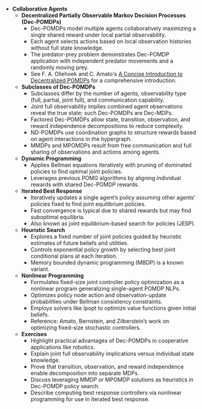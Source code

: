 - **Collaborative Agents**
  - **Decentralized Partially Observable Markov Decision Processes (Dec-POMDPs)**
    - Dec-POMDPs model multiple agents collaboratively maximizing a single shared reward under local partial observability.
    - Each agent selects actions based on local observation histories without full state knowledge.
    - The predator-prey problem demonstrates Dec-POMDP application with independent predator movements and a randomly moving prey.
    - See F. A. Oliehoek and C. Amato's [A Concise Introduction to Decentralized POMDPs](https://link.springer.com/book/10.1007/978-3-319-29383-2) for a comprehensive introduction.
  - **Subclasses of Dec-POMDPs**
    - Subclasses differ by the number of agents, observability type (full, partial, joint full), and communication capability.
    - Joint full observability implies combined agent observations reveal the true state; such Dec-POMDPs are Dec-MDPs.
    - Factored Dec-POMDPs allow state, transition, observation, and reward independence decompositions to reduce complexity.
    - ND-POMDPs use coordination graphs to structure rewards based on agent interactions in the hypergraph.
    - MMDPs and MPOMDPs result from free communication and full sharing of observations and actions among agents.
  - **Dynamic Programming**
    - Applies Bellman equations iteratively with pruning of dominated policies to find optimal joint policies.
    - Leverages previous POMG algorithms by aligning individual rewards with shared Dec-POMDP rewards.
  - **Iterated Best Response**
    - Iteratively updates a single agent’s policy assuming other agents’ policies fixed to find joint equilibrium policies.
    - Fast convergence is typical due to shared rewards but may find suboptimal equilibria.
    - Also known as joint equilibrium-based search for policies (JESP).
  - **Heuristic Search**
    - Explores a fixed number of joint policies guided by heuristic estimates of future beliefs and utilities.
    - Controls exponential policy growth by selecting best joint conditional plans at each iteration.
    - Memory bounded dynamic programming (MBDP) is a known variant.
  - **Nonlinear Programming**
    - Formulates fixed-size joint controller policy optimization as a nonlinear program generalizing single-agent POMDP NLPs.
    - Optimizes policy node action and observation-update probabilities under Bellman consistency constraints.
    - Employs solvers like Ipopt to optimize value functions given initial beliefs.
    - Reference: Amato, Bernstein, and Zilberstein’s work on optimizing fixed-size stochastic controllers.
  - **Exercises**
    - Highlight practical advantages of Dec-POMDPs in cooperative applications like robotics.
    - Explain joint full observability implications versus individual state knowledge.
    - Prove that transition, observation, and reward independence enable decomposition into separate MDPs.
    - Discuss leveraging MMDP or MPOMDP solutions as heuristics in Dec-POMDP policy search.
    - Describe computing best response controllers via nonlinear programming for use in iterated best response.
